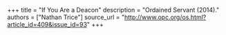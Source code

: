 +++
title = "If You Are a Deacon"
description = "Ordained Servant (2014)."
authors = ["Nathan Trice"]
source_url = "http://www.opc.org/os.html?article_id=409&issue_id=93"
+++
